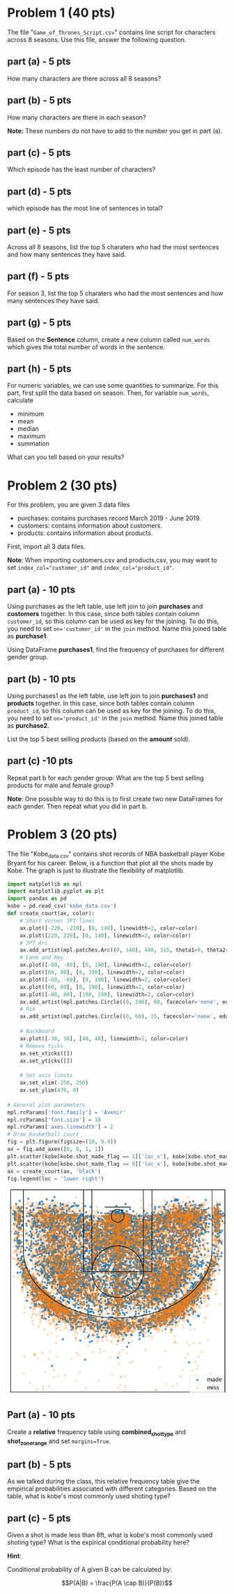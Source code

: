 # Problem 1 (40 pts)

The file "`Game_of_Thrones_Script.csv`" contains line script for characters across 8 seasons. Use this file, answer the following question.


## part (a) - 5 pts

How many characters are there across all 8 seasons?


## part (b) - 5 pts

How many characters are there in each season?

**Note:** These numbers do not have to add to the number you get in part (a).


## part (c) - 5 pts

Which episode has the least number of characters?


## part (d) - 5 pts

which episode has the most line of sentences in total?


## part (e) - 5 pts

Across all 8 seasons, list the top 5 charaters who had the most sentences and how many sentences they have said.


## part (f) - 5 pts

For season 3, list the top 5 charaters who had the most sentences and how many sentences they have said.


## part (g) - 5 pts

Based on the **Sentence** column, create a new column called `num_words` which gives the total number of words in the sentence.


## part (h) - 5 pts

For numeric variables, we can use some quantities to summarize. For this part, first split the data based on season. Then, for variable `num_words`, calculate

-   minimum
-   mean
-   median
-   maximum
-   summation

What can you tell based on your results?


# Problem 2 (30 pts)

For this problem, you are given 3 data files

-   purchases: contains purchases record March 2019 - June 2019.
-   customers: contains information about customers.
-   products: contains information about products.

First, import all 3 data files.

**Note**: When importing customers.csv and products.csv, you may want to set `index_col="customer_id"` and `index_col="product_id"`.


## part (a) - 10 pts

Using purchases as the left table, use left join to join **purchases** and **customers** together. In this case, since both tables contain column `customer_id`, so this column can be used as key for the joining. To do this, you need to set `on='customer_id'` in the `join` method. Name this joined table as **purchase1**.

Using DataFrame **purchases1**, find the frequency of purchases for different gender group.


## part (b) - 10 pts

Using purchases1 as the left table, use left join to join **purchases1** and **products** together. In this case, since both tables contain column `product_id`, so this column can be used as key for the joining. To do this, you need to set `on='product_id'` in the `join` method. Name this joined table as **purchase2**.

List the top 5 best selling products (based on the **amount** sold).


## part (c) -10 pts

Repeat part b for each gender group: What are the top 5 best selling products for male and female group?

**Note**: One possible way to do this is to first create two new DataFrames for each gender. Then repeat what you did in part b.


# Problem 3 (20 pts)

The file "Kobe<sub>data.csv</sub>" contains shot records of NBA basketball player Kobe Bryant for his career. Below, is a function that plot all the shots made by Kobe. The graph is just to illustrate the flexibility of matplotlib.

```python
import matplotlib as mpl
import matplotlib.pyplot as plt
import pandas as pd
kobe = pd.read_csv('kobe_data.csv')
def create_court(ax, color):
    # Short corner 3PT lines
    ax.plot([-220, -220], [0, 140], linewidth=2, color=color)
    ax.plot([220, 220], [0, 140], linewidth=2, color=color)
    # 3PT Arc
    ax.add_artist(mpl.patches.Arc((0, 140), 440, 315, theta1=0, theta2=180, facecolor='none', edgecolor=color, lw=2))
    # Lane and Key
    ax.plot([-80, -80], [0, 190], linewidth=2, color=color)
    ax.plot([80, 80], [0, 190], linewidth=2, color=color)
    ax.plot([-60, -60], [0, 190], linewidth=2, color=color)
    ax.plot([60, 60], [0, 190], linewidth=2, color=color)
    ax.plot([-80, 80], [190, 190], linewidth=2, color=color)
    ax.add_artist(mpl.patches.Circle((0, 190), 60, facecolor='none', edgecolor=color, lw=2))
    # Rim
    ax.add_artist(mpl.patches.Circle((0, 60), 15, facecolor='none', edgecolor=color, lw=2))

    # Backboard
    ax.plot([-30, 30], [40, 40], linewidth=2, color=color)
    # Remove ticks
    ax.set_xticks([])
    ax.set_yticks([])

    # Set axis limits
    ax.set_xlim(-250, 250)
    ax.set_ylim(470, 0)

# General plot parameters
mpl.rcParams['font.family'] = 'Avenir'
mpl.rcParams['font.size'] = 18
mpl.rcParams['axes.linewidth'] = 2
# Draw basketball court
fig = plt.figure(figsize=(10, 9.4))
ax = fig.add_axes([0, 0, 1, 1])
plt.scatter(kobe[kobe.shot_made_flag == 1]['loc_x'], kobe[kobe.shot_made_flag == 1]['loc_y'] + 60, alpha = 0.8, label = 'made')
plt.scatter(kobe[kobe.shot_made_flag == 0]['loc_x'], kobe[kobe.shot_made_flag == 0]['loc_y'] + 60, marker='x', alpha=0.5, label = 'miss')
ax = create_court(ax, 'black')
fig.legend(loc = 'lower right')
```

![img](output_31_2.png "png")


## Part (a) - 10 pts

Create a **relative** frequency table using **combined<sub>shot</sub><sub>type</sub>** and **shot<sub>zone</sub><sub>range</sub>** and set `margins=True`.


## part (b) - 5 pts

As we talked during the class, this relative frequency table give the empirical probabilities associated with different categories. Based on the table, what is kobe's most commonly used shoting type?


## part (c) - 5 pts

Given a shot is made less than 8ft, what is kobe's most commonly used shoting type? What is the expirical conditional probability here?

**Hint**:

Conditional probability of A given B can be calculated by:

$$P(A|B) = \frac{P(A \cap B)}{P(B)}$$